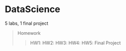 # DataScience
5 labs, 1 final project
>Homework
>>HW1:
>>HW2:
>>HW3:
>>HW4:
>>HW5:
>Final Project
>>
